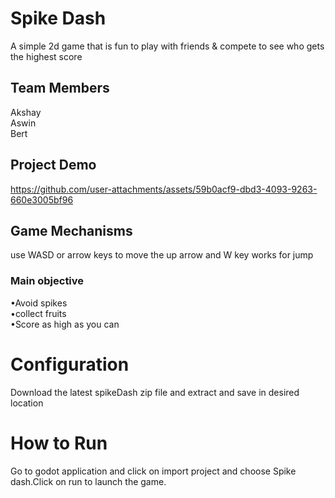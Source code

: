 # Spike Dash
 A simple 2d game that is fun to play with friends & compete to see who gets the highest score
## Team Members 
Akshay<br>
Aswin<br>
Bert<br>
## Project Demo


https://github.com/user-attachments/assets/59b0acf9-dbd3-4093-9263-660e3005bf96


## Game Mechanisms
use WASD or arrow keys to move
the up arrow and W key works for jump
### Main objective
•Avoid spikes<br>
•collect fruits<br>
•Score  as high as you can<br>
# Configuration
Download the latest spikeDash zip file and extract  and save in desired location 

# How to Run
Go to godot application and click on import project and choose
Spike dash.Click on run to launch the game.
  
